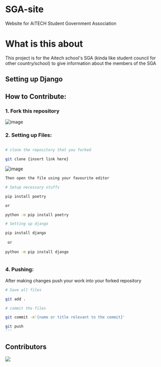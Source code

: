 # SGA-site
Website for AiTECH Student Government Association

# What is this about
This project is for the Aitech school's SGA (kinda like student council for other country/school) to give 
information about the members of the SGA  

## Setting up Django


## How to Contribute:

### 1. Fork this repository

![image](https://user-images.githubusercontent.com/95162875/197341323-e1077902-500e-43df-89b7-bcb4b821e423.png)

### 2. Setting up Files:

```bash

# clone the repository that you forked

git clone {insert link here}
```
![image](https://user-images.githubusercontent.com/95162875/197396584-6f17fdd4-a343-4e76-ac63-fdcbc750e908.png)
```bash
Then open the file using your favourite editor

# Setup necessary stuffs

pip install poetry

or

python -m pip install poetry 

# Setting up django

pip install django
 
 or
 
python -m pip install django
 
```


### 4. Pushing:
After making changes push your work into your forked repository

```bash
# Save all files

git add .

# commit the files

git commit -m'{name or title relevant to the commit}'

git push
'''
```
## Contributors
<a href="https://github.com/abel-otegbola/clock-app/graphs/contributors">
  <img src="https://contrib.rocks/image?repo=abel-otegbola/clock-app" />
</a> 




